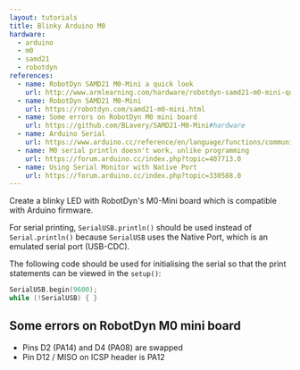 ```yaml
---
layout: tutorials
title: Blinky Arduino M0
hardware:
  - arduino
  - m0
  - samd21
  - robotdyn
references:
  - name: RobotDyn SAMD21 M0-Mini a quick look
    url: http://www.armlearning.com/hardware/robotdyn-samd21-m0-mini-quick-look.php
  - name: RobotDyn SAMD21 M0-Mini
    url: https://robotdyn.com/samd21-m0-mini.html
  - name: Some errors on RobotDyn M0 mini board
    url: https://github.com/BLavery/SAMD21-M0-Mini#hardware
  - name: Arduino Serial
    url: https://www.arduino.cc/reference/en/language/functions/communication/serial/
  - name: M0 serial println doesn't work, unlike programming
    url: https://forum.arduino.cc/index.php?topic=407713.0
  - name: Using Serial Monitor with Native Port
    url: https://forum.arduino.cc/index.php?topic=330588.0
---
```


Create a blinky LED with RobotDyn's M0-Mini board which is compatible with Arduino firmware.

For serial printing, `SerialUSB.println()` should be used instead of `Serial.println()` because `SerialUSB` uses the Native Port, which is an emulated serial port (USB-CDC).

The following code should be used for initialising the serial so that the print statements can be viewed in the `setup()`:

```c
SerialUSB.begin(9600);
while (!SerialUSB) { }
```

## Some errors on RobotDyn M0 mini board

- Pins D2 (PA14) and D4 (PA08) are swapped
- Pin D12 / MISO on ICSP header is PA12

